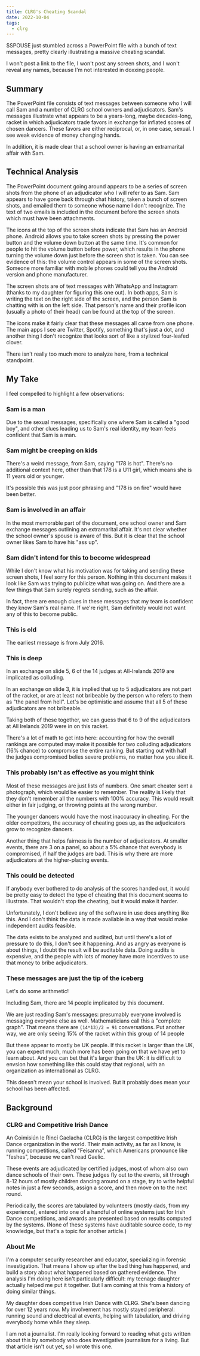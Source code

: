 ```yaml
---
title: CLRG's Cheating Scandal
date: 2022-10-04
tags: 
  - clrg
---
```


$SPOUSE just stumbled across a PowerPoint file with a bunch of text messages,
pretty clearly illustrating a massive cheating scandal.

I won't post a link to the file,
I won't post any screen shots,
and I won't reveal any names,
because I'm not interested in doxxing people.


Summary
------------

The PowerPoint file consists of text messages between someone who I will call
Sam and a number of CLRG school owners and adjudicators. Sam's messages
illustrate what appears to be a years-long, maybe decades-long, racket in which
adjudicators trade favors in exchange for inflated scores of chosen dancers.
These favors are either reciprocal, or, in one case, sexual.
I see weak evidence of money changing hands.

In addition, it is made clear that a school owner is having an extramarital
affair with Sam.


Technical Analysis
-------------------------

The PowerPoint document going around appears to be a series of screen shots from
the phone of an adjudicator who I will refer to as Sam. Sam appears to have
gone back through chat history, taken a bunch of screen shots, and emailed them
to someone whose name I don't recognize. The text of two emails is included in
the document before the screen shots which must have been attachments.

The icons at the top of the screen shots indicate that Sam has an Android
phone. Android allows you to take screen shots by pressing the power button and
the volume down button at the same time. It's common for people to hit the
volume button before power, which results in the phone turning the volume down
just before the screen shot is taken. You can see evidence of this: the volume
control appears in some of the screen shots. Someone more familiar with mobile
phones could tell you the Android version and phone manufacturer.

The screen shots are of text messages with WhatsApp and Instagram (thanks to my
daughter for figuring this one out). In both apps, Sam is writing the text on
the right side of the screen, and the person Sam is chatting with is on the left
side. That person's name and their profile icon (usually a photo of their head)
can be found at the top of the screen.

The icons make it fairly clear that these messages all came from one phone. The
main apps I see are Twitter, Spotify, something that's just a dot, and another
thing I don't recognize that looks sort of like a stylized four-leafed clover.

There isn't really too much more to analyze here,
from a technical standpoint.

My Take
-----------

I feel compelled to highlight a few observations:

### Sam is a man

Due to the sexual messages,
specifically one where Sam is called a "good boy",
and other clues leading us to Sam's real identity,
my team feels confident that Sam is a man.

### Sam might be creeping on kids

There's a weird message, from Sam, saying "178 is hot". There's no additional
context here, other than that 178 is a U11 girl, which means she is 11 years old
or younger.

It's possible this was just poor phrasing and "178 is on fire" would have been
better.

### Sam is involved in an affair

In the most memorable part of the document,
one school owner and Sam exchange messages outlining an extramarital affair.
It's not clear whether the school owner's spouse is aware of this.
But it is clear that the school owner likes Sam to have his "ass up".

### Sam didn't intend for this to become widespread

While I don't know what his motivation was for taking and sending these screen
shots, I feel sorry for this person. Nothing in this document makes it look like
Sam was trying to publicize what was going on. And there are a few things that
Sam surely regrets sending, such as the affair.

In fact, there are enough clues in these messages that my team is confident they
know Sam's real name. If we're right, Sam definitely would not want any of this
to become public.

### This is old

The earliest message is from July 2016.

### This is deep

In an exchange on slide 5, 6 of the 14 judges at All-Irelands 2019 are
implicated as colluding.

In an exchange on slide 3, it is implied that up to 5 adjudicators are not part
of the racket, or are at least not bribeable by the person who refers to them as
"the panel from hell". Let's be optimistic and assume that all 5 of these
adjudicators are not bribeable.

Taking both of these together, we can guess that 6 to 9 of the adjudicators at
All Irelands 2019 were in on this racket.

There's a lot of math to get into here: accounting for how the overall
rankings are computed may make it possible for two colluding adjudicators (16%
chance) to compromise the entire ranking. But starting out with half the judges
compromised belies severe problems, no matter how you slice it.

### This probably isn't as effective as you might think

Most of these messages are just lists of numbers.
One smart cheater sent a photograph,
which would be easier to remember.
The reality is likely that they don't remember all the numbers with 100% accuracy.
This would result either in fair judging,
or throwing points at the wrong number.

The younger dancers would have the most inaccuracy in cheating.
For the older competitors, the accuracy of cheating goes up,
as the adjudicators grow to recognize dancers.

Another thing that helps fairness is the number of adjudicators. At smaller
events, there are 3 on a panel, so about a 5% chance that everybody is
compromised, if half the judges are bad.
This is why there are more adjudicators at the higher-placing events.

### This could be detected

If anybody ever bothered to do analysis of the scores handed out, it would
be pretty easy to detect the type of cheating that this document seems
to illustrate. That wouldn't stop the cheating, but it would make it harder.

Unfortunately, I don't believe any of the software in use does anything like
this. And I don't think the data is made available in a way that would make
independent audits feasible.

The data exists to be analyzed and audited, but until there's a lot of pressure
to do this, I don't see it happening. And as angry as everyone is about things,
I doubt the result will be auditable data. Doing audits is expensive, and the
people with lots of money have more incentives to use that money to bribe adjudicators.

### These messages are just the tip of the iceberg

Let's do some arithmetic!

Including Sam,
there are 14 people implicated by this document.

We are just reading Sam's messages: presumably everyone involved is messaging
everyone else as well. Mathematicians call this a "complete graph". That means
there are `(14*13)/2 = 91` conversations. Put another way, we are only seeing 15%
of the racket within this group of 14 people

But these appear to mostly be UK people.
If this racket is larger than the UK,
you can expect much, much more has been going on that we have yet to learn about.
And you can bet that it's larger than the UK:
it is difficult to envsion how something like this could stay that regional,
with an organization as international as CLRG.

This doesn't mean your school is involved.
But it probably does mean your school has been affected.


Background
---------------

### CLRG and Competitive Irish Dance

An Coimisiún le Rincí Gaelacha (CLRG) 
is the largest competitive Irish Dance organization in the world.
Their main activity,
as far as I know,
is running competitions, called "Feisanna",
which Americans pronounce like "feshes",
because we can't read Gaelic.

These events are adjudicated by certified judges,
most of whom also own dance schools of their own.
These judges fly out to the events,
sit through 8-12 hours of mostly children dancing around on a stage,
try to write helpful notes in just a few seconds,
assign a score,
and then move on to the next round.

Periodically, the scores are tabulated by volunteers
(mostly dads, from my experience), 
entered into one of a handful of online systems just for Irish Dance competitions,
and awards are presented based on results computed by the systems.
(None of these systems have auditable source code, to my knowledge,
but that's a topic for another article.)


### About Me

I'm a computer security researcher and educator,
specializing in forensic investigation.
That means I show up after the bad thing has happened,
and build a story about what happened based on gathered evidence.
The analysis I'm doing here isn't particularly difficult:
my teenage daughter actually helped me put it together.
But I am coming at this from a history of doing similar things.

My daughter does competitive Irish Dance with CLRG.
She's been dancing for over 12 years now.
My involvement has mostly stayed peripheral:
running sound and electrical at events,
helping with tabulation,
and driving everybody home while they sleep.

I am not a journalist.
I'm really looking forward to reading what gets written about this
by somebody who does investigative journalism for a living.
But that article isn't out yet,
so I wrote this one.
